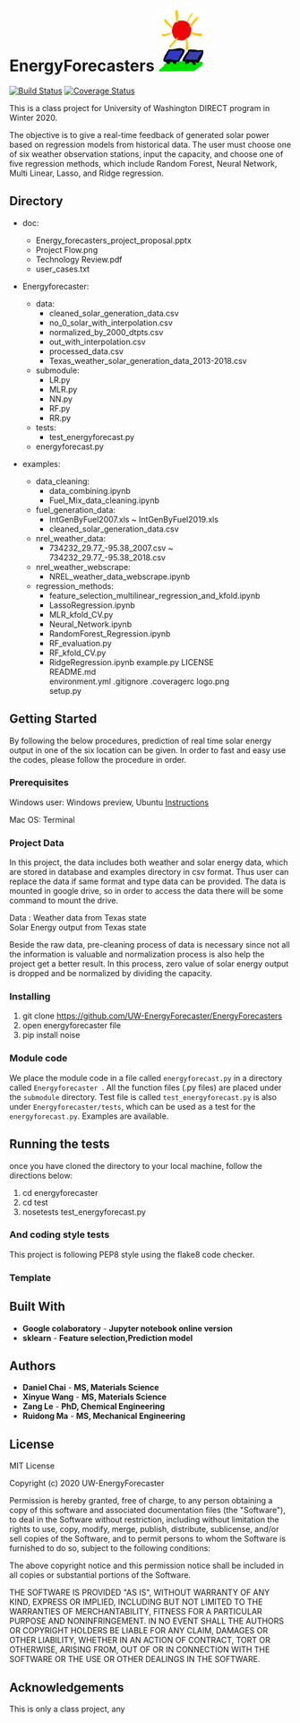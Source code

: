 # EnergyForecasters <img src='logo.png'>

[![Build Status](https://travis-ci.org/UW-EnergyForecaster/EnergyForecasters.svg?branch=master)](https://travis-ci.org/github/UW-EnergyForecaster)
[![Coverage Status](https://coveralls.io/repos/github/UW-EnergyForecaster/EnergyForecasters/badge.svg?branch=master)](https://coveralls.io/github/UW-EnergyForecaster/EnergyForecasters?branch=master)

This is a class project for University of Washington DIRECT program in Winter 2020.

The objective is to give a real-time feedback of generated solar power based on regression models from historical data. The user must choose one of six weather observation stations, input the capacity, and choose one of five regression methods, which include Random Forest, Neural Network, Multi Linear, Lasso, and Ridge regression.

## Directory
* doc:
    * Energy_forecasters_project_proposal.pptx
    * Project Flow.png
    * Technology Review.pdf
    * user_cases.txt

* Energyforecaster:
    * data:  
        * cleaned_solar_generation_data.csv
        * no_0_solar_with_interpolation.csv
        * normalized_by_2000_dtpts.csv
        * out_with_interpolation.csv
        * processed_data.csv
        * Texas_weather_solar_generation_data_2013-2018.csv
    * submodule:
        * LR.py  
        * MLR.py  
        * NN.py  
        * RF.py  
        * RR.py  
    * tests:  
        * test_energyforecast.py  
    * energyforecast.py

* examples:
    * data_cleaning:
        * data_combining.ipynb
        * Fuel_Mix_data_cleaning.ipynb
    * fuel_generation_data:  
        * IntGenByFuel2007.xls ~ IntGenByFuel2019.xls
        * cleaned_solar_generation_data.csv
    * nrel_weather_data:  
        * 734232_29.77_-95.38_2007.csv ~ 734232_29.77_-95.38_2018.csv
    * nrel_weather_webscrape:  
        * NREL_weather_data_webscrape.ipynb
    * regression_methods:  
        * feature_selection_multilinear_regression_and_kfold.ipynb
        * LassoRegression.ipynb
        * MLR_kfold_CV.py
        * Neural_Network.ipynb
        * RandomForest_Regression.ipynb
        * RF_evaluation.py
        * RF_kfold_CV.py
        * RidgeRegression.ipynb
    example.py
LICENSE  
README.md  
environment.yml
.gitignore
.coveragerc
logo.png  
setup.py

## Getting Started

By following the below procedures, prediction of real time solar energy output in one of the six location can be given. In order to fast and easy use the codes, please follow the procedure in order.

### Prerequisites

Windows user: Windows preview, Ubuntu  <a href="https://towardsdatascience.com/setting-up-a-data-science-environment-using-windows-subsystem-for-linux-wsl-c4b390803dd">Instructions</a>

Mac OS: Terminal  

### Project Data

In this project, the data includes both weather and solar energy data, which are stored in database and examples directory in csv format. Thus user can  replace the data if same format and type data can be provided. The data is mounted in google drive, so in order to access the data there will be some command to mount the drive.  

Data        : Weather data from Texas state  
              Solar Energy output from Texas state

Beside the raw data, pre-cleaning process of data is necessary since not all the information is valuable and normalization process is also help the project get a better result. In this process, zero value of solar energy output is dropped and be normalized by dividing the capacity.


### Installing  

1. git clone https://github.com/UW-EnergyForecaster/EnergyForecasters
2. open energyforecaster file
3. pip install noise

### Module code

We place the module code in a file called `energyforecast.py` in a directory called `Energyforecaster `.
All the function files (.py files) are placed under the `submodule` directory.
Test file is called `test_energyforecast.py` is also under `Energyforecaster/tests`, which can be used as a test for the `energyforecast.py`.
Examples are available.

## Running the tests
once you have cloned the directory to your local machine, follow the directions below:  

1. cd energyforecaster
2. cd test
3. nosetests test_energyforecast.py

### And coding style tests
This project is following PEP8 style using the flake8 code checker.

### Template




## Built With
* **Google colaboratory** - **Jupyter notebook online version**
* **sklearn** - **Feature selection,Prediction model**


## Authors

* **Daniel Chai** - **MS, Materials Science**
* **Xinyue Wang** - **MS, Materials Science**
* **Zang Le** - **PhD, Chemical Engineering**
* **Ruidong Ma** - **MS, Mechanical Engineering**


## License

MIT License

Copyright (c) 2020 UW-EnergyForecaster

Permission is hereby granted, free of charge, to any person obtaining a copy of this software and associated documentation files (the "Software"), to deal in the Software without restriction, including without limitation the rights to use, copy, modify, merge, publish, distribute, sublicense, and/or sell copies of the Software, and to permit persons to whom the Software is furnished to do so, subject to the following conditions:

The above copyright notice and this permission notice shall be included in all copies or substantial portions of the Software.

THE SOFTWARE IS PROVIDED "AS IS", WITHOUT WARRANTY OF ANY KIND, EXPRESS OR IMPLIED, INCLUDING BUT NOT LIMITED TO THE WARRANTIES OF MERCHANTABILITY, FITNESS FOR A PARTICULAR PURPOSE AND NONINFRINGEMENT. IN NO EVENT SHALL THE
AUTHORS OR COPYRIGHT HOLDERS BE LIABLE FOR ANY CLAIM, DAMAGES OR OTHER LIABILITY, WHETHER IN AN ACTION OF CONTRACT, TORT OR OTHERWISE, ARISING FROM, OUT OF OR IN CONNECTION WITH THE SOFTWARE OR THE USE OR OTHER DEALINGS IN THE SOFTWARE.


## Acknowledgements

This is only a class project, any
